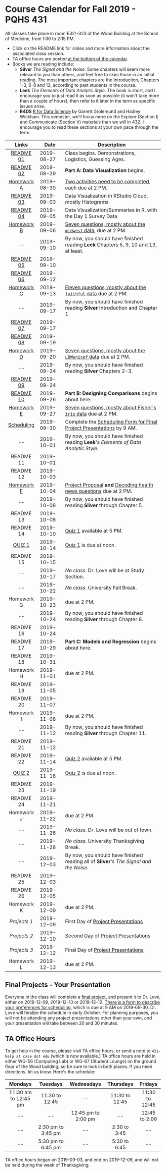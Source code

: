 # Course Calendar for Fall 2019 - PQHS 431

All classes take place in room E321-323 of the Wood Building at the School of Medicine, from 1:00 to 2:15 PM.

- Click on the README link for slides and more information about the associated class session.
- TA office hours are posted [at the bottom of the calendar](https://github.com/THOMASELOVE/2019-431/blob/master/calendar.md#ta-office-hours). 
- Books we are reading include:
  - **Silver** *The Signal and the Noise*. Some chapters will seem more relevant to you than others, and feel free to skim those in an initial reading. The most important chapters are the Introduction, Chapters 1-3, 6-8 and 12, according to past students in the course.
  - **Leek** *The Elements of Data Analytic Style*. The book is short, and I encourage you to just read it as soon as possible (it won't take more than a couple of hours), then refer to it later in the term as specific issues arise.
  - **R4DS** [R for Data Science](http://r4ds.had.co.nz/) by Garrett Grolemund and Hadley Wickham. This semester, we'll focus more on the Explore (Section I) and Communicate (Section V) materials than we will in 432. I encourage you to read these sections at your own pace through the term.

Links | Date | Description
:------: | ----------- | ----------------------------------------
[README 01](https://github.com/THOMASELOVE/2019-431/tree/master/CLASSES/CLASS01) | 2019-08-27 | Class begins. Demonstrations, Logistics, Guessing Ages.
[README 02](https://github.com/THOMASELOVE/2019-431/tree/master/CLASSES/CLASS02) | 2019-08-29 | **Part A: Data Visualization** begins.
[Homework A](https://github.com/THOMASELOVE/2019-431/tree/master/HOMEWORK/A) | 2019-08-30 | [Two activities need to be completed](https://github.com/THOMASELOVE/2019-431/tree/master/HOMEWORK/A), each due at 2 PM.
[README 03](https://github.com/THOMASELOVE/2019-431/tree/master/CLASSES/CLASS03) | 2019-09-03 | Data Visualization in RStudio Cloud, mostly Histograms
[README 04](https://github.com/THOMASELOVE/2019-431/tree/master/CLASSES/CLASS04) | 2019-09-05 | Data Visualization/Summaries in R, with the Day 1 Survey Data
[Homework B](https://github.com/THOMASELOVE/2019-431/tree/master/HOMEWORK/B) | 2019-09-06 | [Seven questions, mostly about the `midwest` data](https://github.com/THOMASELOVE/2019-431/tree/master/HOMEWORK/B), due at 2 PM.
-- | 2019-09-10 | By now, you should have finished reading **Leek** Chapters 5, 9, 10 and 13, at least.
[README 05](https://github.com/THOMASELOVE/2019-431/tree/master/CLASSES/CLASS05) | 2019-09-10 | 
[README 06](https://github.com/THOMASELOVE/2019-431/tree/master/CLASSES/CLASS06) | 2019-09-12 | 
[Homework C](https://github.com/THOMASELOVE/2019-431/tree/master/HOMEWORK/C) | 2019-09-13 | [Eleven questions, mostly about the `faithful` data](https://github.com/THOMASELOVE/2019-431/tree/master/HOMEWORK/C) due at 2 PM.
-- | 2019-09-17 | By now, you should have finished reading **Silver** Introduction and Chapter 1
[README 07](https://github.com/THOMASELOVE/2019-431/tree/master/CLASSES/CLASS07) | 2019-09-17 | 
[README 08](https://github.com/THOMASELOVE/2019-431/tree/master/CLASSES/CLASS08) | 2019-09-19 | 
[Homework D](https://github.com/THOMASELOVE/2019-431/tree/master/HOMEWORK/D) | 2019-09-20 | [Seven questions, mostly about the `LBWunicef` data](https://github.com/THOMASELOVE/2019-431/tree/master/HOMEWORK/D) due at 2 PM.
-- | 2019-09-24 | By now, you should have finished reading **Silver** Chapters 2-3.
[README 09](https://github.com/THOMASELOVE/2019-431/tree/master/CLASSES/CLASS09) | 2019-09-24 | 
[README 10](https://github.com/THOMASELOVE/2019-431/tree/master/CLASSES/CLASS10) | 2019-09-26 | **Part B: Designing Comparisons** begins about here.
[Homework E](https://github.com/THOMASELOVE/2019-431/tree/master/HOMEWORK/E) | 2019-09-27 | [Seven questions, mostly about Fisher's `iris` data](https://github.com/THOMASELOVE/2019-431/tree/master/HOMEWORK/E) due at 2 PM.
[Scheduling](https://github.com/THOMASELOVE/2019-431/tree/master/PROJECT/SCHEDULE) | 2019-09-30 | Complete the [Scheduling Form for Final Project Presentations](https://github.com/THOMASELOVE/2019-431/tree/master/PROJECT/SCHEDULE) by 9 AM.
-- | 2019-10-01 | By now, you should have finished reading **Leek**'s *Elements of Data Analytic Style*.
README 11 | 2019-10-01 |
README 12 | 2019-10-03 | 
[Homework F](https://github.com/THOMASELOVE/2019-431/tree/master/HOMEWORK/F) | 2019-10-04 | [Project Proposal](https://github.com/THOMASELOVE/2019-431/tree/master/PROJECT/PROPOSAL) **and** [Decoding health news questions](https://github.com/THOMASELOVE/2019-431/tree/master/HOMEWORK/F) due at 2 PM.
-- | 2019-10-08 | By now, you should have finished reading **Silver** through Chapter 5.
README 13 | 2019-10-08 | 
README 14 | 2019-10-10 | [Quiz 1](https://github.com/THOMASELOVE/2019-431/tree/master/QUIZZES) available at 5 PM.
[QUIZ 1](https://github.com/THOMASELOVE/2019-431/tree/master/QUIZZES) | 2019-10-14 | [Quiz 1](https://github.com/THOMASELOVE/2019-431/tree/master/QUIZZES) is due at noon.
README 15 | 2019-10-15 | 
-- | 2019-10-17 | *No class*. Dr. Love will be at Study Section.
-- | 2019-10-22 | *No class*. University Fall Break.
Homework G | 2019-10-23 | due at 2 PM.
-- | 2019-10-24 | By now, you should have finished reading **Silver** through Chapter 8.
README 16 | 2019-10-24 | 
README 17 | 2019-10-29 | **Part C: Models and Regression** begins about here.
README 18 | 2019-10-31 | 
Homework H | 2019-11-01 | due at 2 PM.
README 19 | 2019-11-05 |
README 20 | 2019-11-07 |
Homework I | 2019-11-08 | due at 2 PM.
-- | 2019-11-12 | By now, you should have finished reading **Silver** through Chapter 11.
README 21 | 2019-11-12 |
README 22 | 2019-11-14 | [Quiz 2](https://github.com/THOMASELOVE/2019-431/tree/master/QUIZZES) available at 5 PM.
[QUIZ 2](https://github.com/THOMASELOVE/2019-431/tree/master/QUIZZES) | 2019-11-18 | [Quiz 2](https://github.com/THOMASELOVE/2019-431/tree/master/QUIZZES) is due at noon.
README 23 | 2019-11-19 |
README 24 | 2019-11-21 |
Homework J | 2019-11-22 | due at 2 PM.
-- | 2019-11-26 | *No class*. Dr. Love will be out of town.
-- | 2019-11-28 | *No class*. University Thanksgiving Break.
-- | 2019-12-03 | By now, you should have finished reading all of **Silver**'s *The Signal and the Noise*.
README 25 | 2019-12-03 | 
README 26 | 2019-12-05 |
Homework K | 2019-12-09 | due at 2 PM.
*Projects 1* | 2019-12-09 | First Day of [Project Presentations](https://github.com/THOMASELOVE/2019-431/tree/master/PROJECT)
*Projects 2* | 2019-12-10 | Second Day of [Project Presentations](https://github.com/THOMASELOVE/2019-431/tree/master/PROJECT)
*Projects 3* | 2019-12-12 | Final Day of [Project Presentations](https://github.com/THOMASELOVE/2019-431/tree/master/PROJECT)
Homework L | 2019-12-13 | due at 2 PM.

## Final Projects - Your Presentation

Everyone in the class will complete a [final project](https://github.com/THOMASELOVE/2019-431/tree/master/PROJECT), and present it to Dr. Love, either on 2019-12-09, 2019-12-10 or 2019-12-12. [There is a form to describe your preferences for scheduling](https://github.com/THOMASELOVE/2019-431/tree/master/PROJECT/SCHEDULE), which is due at 9 AM on 2019-09-30. Dr. Love will finalize the schedule in early October. For planning purposes, you will not be attending any project presentations other than your own, and your presentation will take between 20 and 30 minutes.

## TA Office Hours

To get help in the course, please visit TA office hours, or send a note to `431-help at case dot edu` (which is now available.) TA office hours are held in either WG-56 (Computing Lab) or WG-67 (Student Lounge) on the ground floor of the Wood building, so be sure to look in both places. If you need directions, let us know. Here's the schedule:

Mondays | Tuesdays | Wednesdays | Thursdays | Fridays
:----------: | :----------: | :----------: | :----------: | :----------: 
11:30 am to 12:45 pm | 11:30 to 12:45 | -- | 11:30 to 12:45 | 11:30 to 12:45
-- | -- | 12:45 pm to 2:00 pm | -- | 12:45 to 2:00
-- | 2:30 pm to 3:45 pm | -- | 2:30 to 3:45 | --
-- | 5:30 pm to 6:45 pm | -- | 5:30 to 6:45 | --

TA office hours began on 2019-09-03, and end on 2019-12-06, and will not be held during the week of Thanksgiving.



